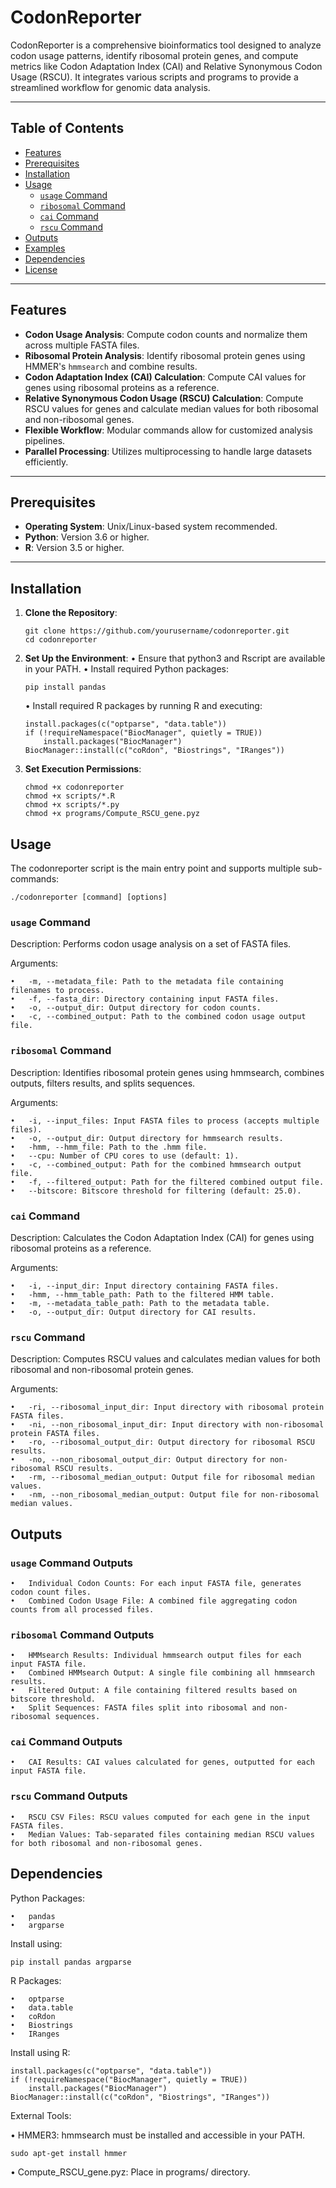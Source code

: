 # CodonReporter

CodonReporter is a comprehensive bioinformatics tool designed to analyze codon usage patterns, identify ribosomal protein genes, and compute metrics like Codon Adaptation Index (CAI) and Relative Synonymous Codon Usage (RSCU). It integrates various scripts and programs to provide a streamlined workflow for genomic data analysis.

---

## Table of Contents

- [Features](#features)
- [Prerequisites](#prerequisites)
- [Installation](#installation)
- [Usage](#usage)
  - [`usage` Command](#usage-command)
  - [`ribosomal` Command](#ribosomal-command)
  - [`cai` Command](#cai-command)
  - [`rscu` Command](#rscu-command)
- [Outputs](#outputs)
- [Examples](#examples)
- [Dependencies](#dependencies)
- [License](#license)

---

## Features

- **Codon Usage Analysis**: Compute codon counts and normalize them across multiple FASTA files.
- **Ribosomal Protein Analysis**: Identify ribosomal protein genes using HMMER's `hmmsearch` and combine results.
- **Codon Adaptation Index (CAI) Calculation**: Compute CAI values for genes using ribosomal proteins as a reference.
- **Relative Synonymous Codon Usage (RSCU) Calculation**: Compute RSCU values for genes and calculate median values for both ribosomal and non-ribosomal genes.
- **Flexible Workflow**: Modular commands allow for customized analysis pipelines.
- **Parallel Processing**: Utilizes multiprocessing to handle large datasets efficiently.

---

## Prerequisites

- **Operating System**: Unix/Linux-based system recommended.
- **Python**: Version 3.6 or higher.
- **R**: Version 3.5 or higher.

---

## Installation

1. **Clone the Repository**:

   ```
   git clone https://github.com/yourusername/codonreporter.git
   cd codonreporter
   ```

2.	**Set Up the Environment**:
	•	Ensure that python3 and Rscript are available in your PATH.
	•	Install required Python packages:

    ```
    pip install pandas
    ```

	•	Install required R packages by running R and executing:

    ```
    install.packages(c("optparse", "data.table"))
    if (!requireNamespace("BiocManager", quietly = TRUE))
        install.packages("BiocManager")
    BiocManager::install(c("coRdon", "Biostrings", "IRanges"))
    ```

3.	**Set Execution Permissions**:

    ```
    chmod +x codonreporter
    chmod +x scripts/*.R
    chmod +x scripts/*.py
    chmod +x programs/Compute_RSCU_gene.pyz
    ```

## Usage

The codonreporter script is the main entry point and supports multiple sub-commands:

 ```
 ./codonreporter [command] [options]
 ```

### `usage` Command

Description: Performs codon usage analysis on a set of FASTA files.

Arguments:

	•	-m, --metadata_file: Path to the metadata file containing filenames to process.
	•	-f, --fasta_dir: Directory containing input FASTA files.
	•	-o, --output_dir: Output directory for codon counts.
	•	-c, --combined_output: Path to the combined codon usage output file.

### `ribosomal` Command

Description: Identifies ribosomal protein genes using hmmsearch, combines outputs, filters results, and splits sequences.

Arguments:

	•	-i, --input_files: Input FASTA files to process (accepts multiple files).
	•	-o, --output_dir: Output directory for hmmsearch results.
	•	-hmm, --hmm_file: Path to the .hmm file.
	•	--cpu: Number of CPU cores to use (default: 1).
	•	-c, --combined_output: Path for the combined hmmsearch output file.
	•	-f, --filtered_output: Path for the filtered combined output file.
	•	--bitscore: Bitscore threshold for filtering (default: 25.0).

### `cai` Command

Description: Calculates the Codon Adaptation Index (CAI) for genes using ribosomal proteins as a reference.

Arguments:

	•	-i, --input_dir: Input directory containing FASTA files.
	•	-hmm, --hmm_table_path: Path to the filtered HMM table.
	•	-m, --metadata_table_path: Path to the metadata table.
	•	-o, --output_dir: Output directory for CAI results.

### `rscu` Command

Description: Computes RSCU values and calculates median values for both ribosomal and non-ribosomal protein genes.

Arguments:

	•	-ri, --ribosomal_input_dir: Input directory with ribosomal protein FASTA files.
	•	-ni, --non_ribosomal_input_dir: Input directory with non-ribosomal protein FASTA files.
	•	-ro, --ribosomal_output_dir: Output directory for ribosomal RSCU results.
	•	-no, --non_ribosomal_output_dir: Output directory for non-ribosomal RSCU results.
	•	-rm, --ribosomal_median_output: Output file for ribosomal median values.
	•	-nm, --non_ribosomal_median_output: Output file for non-ribosomal median values.

## Outputs

### `usage` Command Outputs

	•	Individual Codon Counts: For each input FASTA file, generates codon count files.
	•	Combined Codon Usage File: A combined file aggregating codon counts from all processed files.

### `ribosomal` Command Outputs

	•	HMMsearch Results: Individual hmmsearch output files for each input FASTA file.
	•	Combined HMMsearch Output: A single file combining all hmmsearch results.
	•	Filtered Output: A file containing filtered results based on bitscore threshold.
	•	Split Sequences: FASTA files split into ribosomal and non-ribosomal sequences.

### `cai` Command Outputs

	•	CAI Results: CAI values calculated for genes, outputted for each input FASTA file.

### `rscu` Command Outputs

	•	RSCU CSV Files: RSCU values computed for each gene in the input FASTA files.
	•	Median Values: Tab-separated files containing median RSCU values for both ribosomal and non-ribosomal genes.

## Dependencies

Python Packages:
 
	•	pandas
	•	argparse

Install using:

```
pip install pandas argparse
```

R Packages:

	•	optparse
	•	data.table
	•	coRdon
	•	Biostrings
	•	IRanges

Install using R:

```
install.packages(c("optparse", "data.table"))
if (!requireNamespace("BiocManager", quietly = TRUE))
	install.packages("BiocManager")
BiocManager::install(c("coRdon", "Biostrings", "IRanges"))
```

External Tools:

•	HMMER3: hmmsearch must be installed and accessible in your PATH.

```
sudo apt-get install hmmer
```

•	Compute_RSCU_gene.pyz: Place in programs/ directory.
